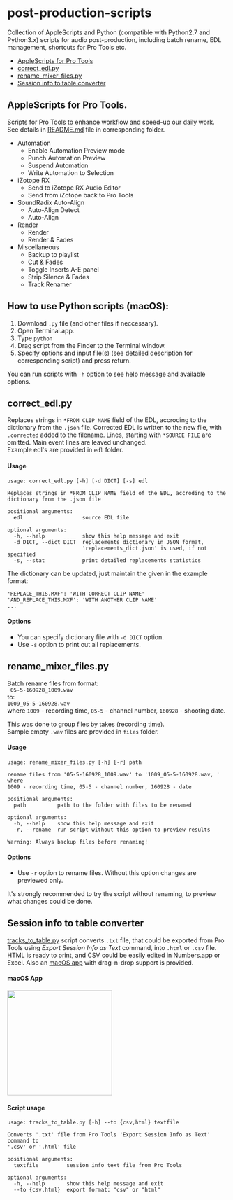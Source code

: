 # post-production-scripts
Collection of AppleScripts and Python (compatible with Python2.7 and Python3.x) scripts for audio post-production, including batch rename, EDL management, shortcuts for Pro Tools etc.
- [AppleScripts for Pro Tools](AppleScripts)
- [correct_edl.py](#correct_edlpy)
- [rename_mixer_files.py](#rename_mixer_filespy)
- [Session info to table converter](#session-info-to-table-converter)  

## AppleScripts for Pro Tools.
Scripts for Pro Tools to enhance workflow and speed-up our daily work. See details in [README.md](AppleScripts/README.md) file in corresponding folder.
* Automation
  - Enable Automation Preview mode
  - Punch Automation Preview
  - Suspend Automation
  - Write Automation to Selection
* iZotope RX
  - Send to iZotope RX Audio Editor
  - Send from iZotope back to Pro Tools
* SoundRadix Auto-Align
  - Auto-Align Detect
  - Auto-Align
* Render
  - Render
  - Render & Fades
* Miscellaneous
  - Backup to playlist
  - Cut & Fades
  - Toggle Inserts A-E panel
  - Strip Silence & Fades
  - Track Renamer

## How to use Python scripts (macOS):
1. Download `.py` file (and other files if neccessary).
2. Open Terminal.app.
3. Type `python `
4. Drag script from the Finder to the Terminal window.
5. Specify options and input file(s) (see detailed description for corresponding script) and press return.

You can run scripts with `-h` option to see help message and available options.

## correct_edl.py
Replaces strings in `*FROM CLIP NAME` field of the EDL, accroding to the dictionary from the `.json` file. Corrected EDL is written to the new file, with `.corrected` added to the filename. Lines, starting with `*SOURCE FILE` are omitted. Main event lines are leaved unchanged.  
Example edl's are provided in `edl` folder.

#### Usage
```
usage: correct_edl.py [-h] [-d DICT] [-s] edl

Replaces strings in *FROM CLIP NAME field of the EDL, accroding to the
dictionary from the .json file

positional arguments:
  edl                   source EDL file

optional arguments:
  -h, --help            show this help message and exit
  -d DICT, --dict DICT  replacements dictionary in JSON format,
                        'replacements_dict.json' is used, if not specified
  -s, --stat            print detailed replacements statistics
```  
The dictionary can be updated, just maintain the given in the example format:  
```
'REPLACE_THIS.MXF': 'WITH CORRECT CLIP NAME'
'AND_REPLACE_THIS.MXF': 'WITH ANOTHER CLIP NAME'
...
```
#### Options
* You can specify dictionary file with `-d DICT` option.
* Use `-s` option to print out all replacements.

## rename_mixer_files.py
Batch rename files from format:  
``` 05-5-160928_1009.wav```  
to:  
```1009_05-5-160928.wav```  
where `1009` - recording time, `05-5` - channel number, `160928` - shooting date.  

This was done to group files by takes (recording time).  
Sample empty `.wav` files are provided in `files` folder.
#### Usage
```
usage: rename_mixer_files.py [-h] [-r] path

rename files from '05-5-160928_1009.wav' to '1009_05-5-160928.wav, ' where
1009 - recording time, 05-5 - channel number, 160928 - date

positional arguments:
  path          path to the folder with files to be renamed

optional arguments:
  -h, --help    show this help message and exit
  -r, --rename  run script without this option to preview results

Warning: Always backup files before renaming!
```
#### Options
* Use `-r` option to rename files. Without this option changes are previewed only.

It's strongly recommended to try the script without renaming, to preview what changes could be done.

##  Session info to table converter
[tracks_to_table.py](../master/Text%20session%20info%20to%20table/tracks_to_table.py) script converts `.txt` file, that could be exported from Pro Tools using *Export Session Info as Text* command, into `.html` or `.csv` file. HTML is ready to print, and CSV could be easily edited in Numbers.app or Excel. Also an [macOS app](../master/Text%20session%20info%20to%20table/EDL-tools_macos_app.zip) with drag-n-drop support is provided.

#### macOS App
<img src="https://www.dropbox.com/s/7hj4d6yj114xkt8/converter.png?raw=true" width="240">

#### Script usage  
```
usage: tracks_to_table.py [-h] --to {csv,html} textfile

Converts '.txt' file from Pro Tools 'Export Session Info as Text' command to
'.csv' or '.html' file

positional arguments:
  textfile         session info text file from Pro Tools

optional arguments:
  -h, --help       show this help message and exit
  --to {csv,html}  export format: "csv" or "html"
```

